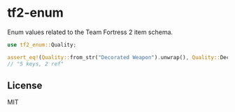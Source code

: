 # tf2-enum

Enum values related to the Team Fortress 2 item schema.

```rs
use tf2_enum::Quality;

assert_eq!(Quality::from_str("Decorated Weapon").unwrap(), Quality::DecoratedWeapon);
// "5 keys, 2 ref"
```

## License

MIT
